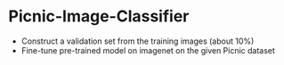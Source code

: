 # Picnic-Image-Classifier

- Construct a validation set from the training images (about 10%)
- Fine-tune pre-trained model on imagenet on the given Picnic dataset
